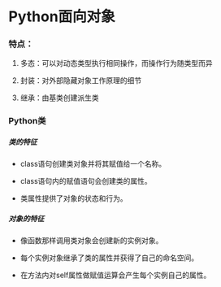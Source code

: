 # Python面向对象

### 特点：

1. 多态：可以对动态类型执行相同操作，而操作行为随类型而异

2. 封装：对外部隐藏对象工作原理的细节

3. 继承：由基类创建派生类

### Python类

##### 类的特征

- class语句创建类对象并将其赋值给一个名称。

- class语句内的赋值语句会创建类的属性。

- 类属性提供了对象的状态和行为。

##### 对象的特征

- 像函数那样调用类对象会创建新的实例对象。

- 每个实例对象继承了类的属性并获得了自己的命名空间。

- 在方法内对self属性做赋值运算会产生每个实例自己的属性。

##### 
